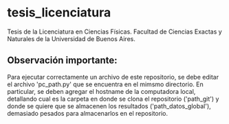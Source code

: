 # tesis_licenciatura
Tesis de la Licenciatura en Ciencias Físicas. Facultad de Ciencias Exactas y Naturales de la Universidad de Buenos Aires.

## Observación importante:
Para ejecutar correctamente un archivo de este repositorio, se debe editar el archivo 'pc_path.py' que se encuentra en el mimsmo directorio. En particular, se deben agregar el hostname de la computadora local, detallando cual es la carpeta en donde se clona el repositorio ('path_git') y donde se quiere que se almacenen los resultados ('path_datos_global'), demasiado pesados para almacenarlos en el repositorio.
